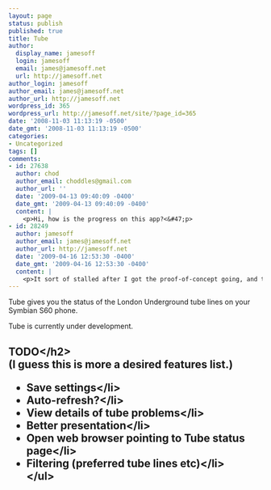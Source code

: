 ```yaml
---
layout: page
status: publish
published: true
title: Tube
author:
  display_name: jamesoff
  login: jamesoff
  email: james@jamesoff.net
  url: http://jamesoff.net
author_login: jamesoff
author_email: james@jamesoff.net
author_url: http://jamesoff.net
wordpress_id: 365
wordpress_url: http://jamesoff.net/site/?page_id=365
date: '2008-11-03 11:13:19 -0500'
date_gmt: '2008-11-03 11:13:19 -0500'
categories:
- Uncategorized
tags: []
comments:
- id: 27638
  author: chod
  author_email: choddles@gmail.com
  author_url: ''
  date: '2009-04-13 09:40:09 -0400'
  date_gmt: '2009-04-13 09:40:09 -0400'
  content: |
    <p>Hi, how is the progress on this app?<&#47;p>
- id: 28249
  author: jamesoff
  author_email: james@jamesoff.net
  author_url: http://jamesoff.net
  date: '2009-04-16 12:53:30 -0400'
  date_gmt: '2009-04-16 12:53:30 -0400'
  content: |
    <p>It sort of stalled after I got the proof-of-concept going, and then TFL changed the page layout so I need to fix that too. I haven't abandoned it though, hopefully I'll get some time to work on it soon!<&#47;p>
---
```

<p>Tube gives you the status of the London Underground tube lines on your Symbian S60 phone.</p>
<p>Tube is currently under development.</p>
<h2>TODO<&#47;h2><br />
(I guess this is more a desired features list.)</p>
<ul>
<li>Save settings<&#47;li>
<li>Auto-refresh?<&#47;li>
<li>View details of tube problems<&#47;li>
<li>Better presentation<&#47;li>
<li>Open web browser pointing to Tube status page<&#47;li>
<li>Filtering (preferred tube lines etc)<&#47;li><br />
<&#47;ul></p>
